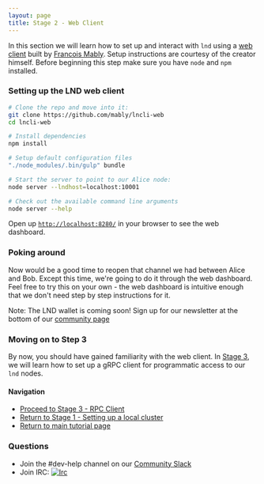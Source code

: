 ```yaml
---
layout: page
title: Stage 2 - Web Client
---
```


In this section we will learn how to set up and interact with `lnd` using a
[web client](https://github.com/mably/lncli-web) built by [Francois
Mably](https://github.com/mably). Setup instructions are courtesy of the
creator himself. Before beginning this step make sure you have `node` and `npm`
installed.

### Setting up the LND web client

```bash
# Clone the repo and move into it:
git clone https://github.com/mably/lncli-web
cd lncli-web

# Install dependencies
npm install

# Setup default configuration files
"./node_modules/.bin/gulp" bundle

# Start the server to point to our Alice node:
node server --lndhost=localhost:10001

# Check out the available command line arguments
node server --help
```

Open up [`http://localhost:8280/`](http://localhost:8280/) in your browser to see the web dashboard.

### Poking around

Now would be a good time to reopen that channel we had between Alice and Bob.
Except this time, we're going to do it through the web dashboard. Feel free to
try this on your own - the web dashboard is intuitive enough that we don't need
step by step instructions for it.

Note: The LND wallet is coming soon! Sign up for our newsletter at the bottom
of our [community page](//lightning.community#mc-embedded-subscribe-form)

### Moving on to Step 3

By now, you should have gained familiarity with the web client.
In [Stage 3](/tutorial/03-rpc-client), we will learn how to set up a gRPC
client for programmatic access to our `lnd` nodes.

#### Navigation
- [Proceed to Stage 3 - RPC Client](/tutorial/03-rpc-client)
- [Return to Stage 1 - Setting up a local cluster](/tutorial/01-lncli)
- [Return to main tutorial page](/tutorial/)

### Questions
- Join the #dev-help channel on our [Community
  Slack](https://join.slack.com/t/lightningcommunity/shared_invite/MjI4OTg3MzQ4MjI2LTE1MDMxNzM1NTMtNjlmOGYzOTI1Ng)
- Join IRC:
  [![Irc](https://img.shields.io/badge/chat-on%20freenode-brightgreen.svg)](https://webchat.freenode.net/?channels=lnd)
